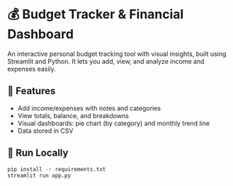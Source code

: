 
# 💰 Budget Tracker & Financial Dashboard

An interactive personal budget tracking tool with visual insights, built using Streamlit and Python. It lets you add, view, and analyze income and expenses easily.

## 🔧 Features
- Add income/expenses with notes and categories
- View totals, balance, and breakdowns
- Visual dashboards: pie chart (by category) and monthly trend line
- Data stored in CSV

## 🚀 Run Locally
```bash
pip install -r requirements.txt
streamlit run app.py
```
